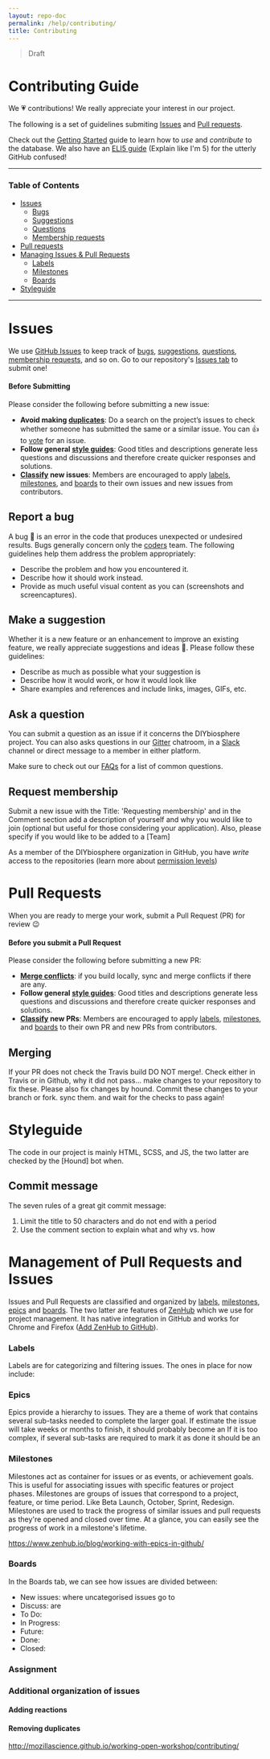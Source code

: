 ```yaml
---
layout: repo-doc
permalink: /help/contributing/
title: Contributing
---
```

> Draft

# Contributing Guide
We :heartpulse: contributions! We really appreciate your interest in our project.

The following is a set of guidelines submiting [Issues] and [Pull requests].


Check out the [Getting Started] guide to learn how to _use_ and _contribute_ to the database. We also have an [ELI5 guide] (Explain like I'm 5) for the utterly GitHub confused!

---
### Table of Contents

- [Issues](#issues)
  - [Bugs](#report-a-bug)
  - [Suggestions](#make-a-suggestion)
  - [Questions](#ask-a-question)
  - [Membership requests](#requesting-membership)
- [Pull requests](#Pull-Requests)
- [Managing Issues & Pull Requests](#issue-management)
    - [Labels](#applying-labels)
    - [Milestones](#setting-milestones)
    - [Boards](#using-zenboards)
- [Styleguide](#styleguides)
---

# Issues
We use [GitHub Issues] to keep track of [bugs](#report-a-bug), [suggestions](#make-a-suggestion), [questions](#ask-a-question), [membership requests](#apply-for-membership), and so on. Go to our repository's [Issues tab] to submit one!

#### Before Submitting
Please consider the following before submitting a new issue:

- **Avoid making [duplicates](#removing-duplicates)**: Do a search on the project’s issues to check whether someone has submitted the same or a similar issue. You can :+1: to [vote](#adding-reactions) for an issue.
- **Follow general [style guides](#styleguides)**: Good titles and descriptions generate less questions and discussions and therefore create quicker responses and solutions.
- **[Classify](#issue-management) new issues**: Members are encouraged to apply [labels](#labels), [milestones](#milestones), and [boards](#boards) to their own issues and new issues from contributors.

## Report a bug
A bug :bug: is an error in the code that produces unexpected or undesired results. Bugs generally concern only the [coders] team. The following guidelines help them address the problem appropriately:

- Describe the problem and how you encountered it.
- Describe how it should work instead.
- Provide as much useful visual content as you can (screenshots and screencaptures).

## Make a suggestion
Whether it is a new feature or an enhancement to improve an existing feature, we really appreciate suggestions and ideas :gift_heart:. Please follow these guidelines:

- Describe as much as possible what your suggestion is
- Describe how it would work, or how it would look like
- Share examples and references and include links, images, GIFs, etc.

## Ask a question
You can submit a question as an issue if it concerns the DIYbiosphere project. You can also asks questions in our [Gitter] chatroom, in a [Slack] channel or direct message to a member in either platform.

Make sure to check out our [FAQs] for a list of common questions.

## Request membership
Submit a new issue with the Title: 'Requesting membership' and in the Comment section add a description of yourself and why you would like to join (optional but useful for those considering your application). Also, please specify if you would like to be added to a [Team]

As a member of the DIYbiosphere organization in GitHub, you have _write_ access to the repositories (learn more about [permission levels])

# Pull Requests
When you are ready to merge your work, submit a Pull Request (PR) for review :wink:

#### Before you submit a Pull Request
Please consider the following before submitting a new PR:
- **[Merge conflicts]()**: if you build locally, sync and merge conflicts if there are any.
- **Follow general [style guides](#styleguides)**: Good titles and descriptions generate less questions and discussions and therefore create quicker responses and solutions.
- **[Classify](#issue-management) new PRs**: Members are encouraged to apply [labels](#labels), [milestones](#milestones), and [boards](#boards) to their own PR and new PRs from contributors.


## Merging
If your PR does not check the Travis build DO NOT merge!. Check either in Travis or in Github, why it did not pass... make changes to your repository to fix these. Please also fix changes by hound. Commit these changes to your branch or fork. sync them. and wait for the checks to pass again!


# Styleguide
The code in our project is mainly HTML, SCSS, and JS, the two latter are checked by the [Hound] bot when.

## Commit message
The seven rules of a great git commit message:

1. Limit the title to 50 characters and do not end with a period
2. Use the comment section to explain what and why vs. how

# Management of Pull Requests and Issues
Issues and Pull Requests are classified and organized by [labels](#labels), [milestones](#milestones), [epics](#epics) and [boards](#boards). The two latter are features of [ZenHub] which we use for project management. It has native integration in GitHub and works for Chrome and Firefox ([Add ZenHub to GitHub]).

### Labels
Labels are for categorizing and filtering issues. The ones in place for now include:

### Epics
Epics provide a hierarchy to issues. They are a theme of work that contains several sub-tasks needed to complete the larger goal.
If estimate the issue will take weeks or months to finish, it should probably become an
If it is too complex, if several sub-tasks are required to mark it as done it should be an


### Milestones
Milestones act as container for issues or as events, or achievement goals. This is useful for associating issues with specific features or project phases. Milestones are groups of issues that correspond to a project, feature, or time period. Like Beta Launch, October, Sprint, Redesign.
Milestones are used to track the progress of similar issues and pull requests as they're opened and closed over time. At a glance, you can easily see the progress of work in a milestone's lifetime.


https://www.zenhub.io/blog/working-with-epics-in-github/

### Boards
In the Boards tab, we can see how issues are divided between:
- New issues: where uncategorised issues go to
- Discuss: are
- To Do:
- In Progress:
- Future:
- Done:
- Closed:


### Assignment

### Additional organization of issues

#### Adding reactions

#### Removing duplicates













[Issues]: https://github.com/DIYbiosphere/sphere.dir/issues
[Pull Requests]: https://github.com/DIYbiosphere/sphere.dir/pulls
[Getting Started]: /help/getting-started
[Eli5 Guide]: /help/eli5-guide/
[Github issues]: https://guides.github.com/features/issues/
[Issues tab]: https://github.com/DIYbiosphere/sphere.dir/issues
[project’s issues]: https://github.com/DIYbiosphere/sphere.dir/issues
[coders]: https://github.com/orgs/DIYbiosphere/teams/coders
[Gitter]: https://gitter.im/DIYbiosphere/sphere.dir?utm_source=badge&utm_medium=badge&utm_campaign=pr-badge
[Slack]: https://diybiosphere.herokuapp.com/
[1]: #
[FAQs]: /help/faq/
[permission levels]: #
[ZenHub]: #
[Add ZenHub to GitHub]: #

[database]: #
[documentation]: #
[build]: #
[design]: #
[permission levels]: #
[sign up]: #
[submit an issue]: #
[commit changes]: #


http://mozillascience.github.io/working-open-workshop/contributing/
